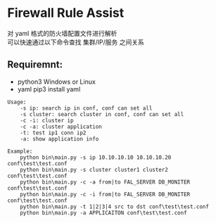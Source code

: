 # Firewall Rule Assist

对 yaml 格式的防火墙配置文件进行解析  
可以快速通过以下命令查找 集群/IP/服务 之间关系  

## Requiremnt:

- python3  Windows or Linux
- yaml  pip3 install yaml

```
Usage:
    -s ip: search ip in conf, conf can set all
    -s cluster: search cluster in conf, conf can set all
    -c -i: cluster ip
    -c -a: cluster application
    -t: test ip1 conn ip2
    -a: show application info

Example:
    python bin\main.py -s ip 10.10.10.10 10.10.10.20 conf\test\test.conf
    python bin\main.py -s cluster cluster1 cluster2 conf\test\test.conf
    python bin\main.py -c -a from|to FAL_SERVER DB_MONITER conf\test\test.conf
    python bin\main.py -c -i from|to FAL_SERVER DB_MONITER conf\test\test.conf
    python bin\main.py -t 1|2|3|4 src to dst conf\test\test.conf
    python bin\main.py -a APPLICAITON conf\test\test.conf
```